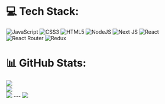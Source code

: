# 💻 Tech Stack:
![JavaScript](https://img.shields.io/badge/javascript-%23323330.svg?style=for-the-badge&logo=javascript&logoColor=%23F7DF1E) ![CSS3](https://img.shields.io/badge/css3-%231572B6.svg?style=for-the-badge&logo=css3&logoColor=white) ![HTML5](https://img.shields.io/badge/html5-%23E34F26.svg?style=for-the-badge&logo=html5&logoColor=white) ![NodeJS](https://img.shields.io/badge/node.js-6DA55F?style=for-the-badge&logo=node.js&logoColor=white) ![Next JS](https://img.shields.io/badge/Next-black?style=for-the-badge&logo=next.js&logoColor=white) ![React](https://img.shields.io/badge/react-%2320232a.svg?style=for-the-badge&logo=react&logoColor=%2361DAFB) ![React Router](https://img.shields.io/badge/React_Router-CA4245?style=for-the-badge&logo=react-router&logoColor=white) ![Redux](https://img.shields.io/badge/redux-%23593d88.svg?style=for-the-badge&logo=redux&logoColor=white)
# 📊 GitHub Stats:
![](https://github-readme-stats.vercel.app/api?username=Paulinaa2137&theme=algolia&hide_border=false&include_all_commits=false&count_private=false)<br/>
![](https://github-readme-streak-stats.herokuapp.com/?user=Paulinaa2137&theme=algolia&hide_border=false)<br/>
![](https://github-readme-stats.vercel.app/api/top-langs/?username=Paulinaa2137&theme=algolia&hide_border=false&include_all_commits=false&count_private=false&layout=compact) ---
[![](https://visitcount.itsvg.in/api?id=Paulinaa2137&icon=0&color=0)](https://visitcount.itsvg.in) <!-- Proudly created with GPRM ( https://gprm.itsvg.in ) -->
